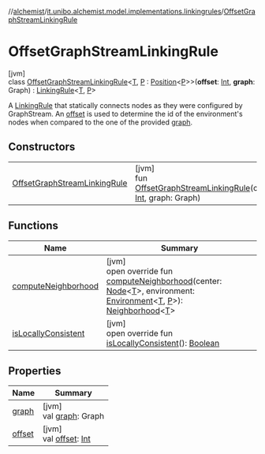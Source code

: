 //[alchemist](../../../index.md)/[it.unibo.alchemist.model.implementations.linkingrules](../index.md)/[OffsetGraphStreamLinkingRule](index.md)

# OffsetGraphStreamLinkingRule

[jvm]\
class [OffsetGraphStreamLinkingRule](index.md)<[T](index.md), [P](index.md) : [Position](../../it.unibo.alchemist.model.interfaces/-position/index.md)<[P](index.md)>>(**offset**: [Int](https://kotlinlang.org/api/latest/jvm/stdlib/kotlin/-int/index.html), **graph**: Graph) : [LinkingRule](../../it.unibo.alchemist.model.interfaces/-linking-rule/index.md)<[T](index.md), [P](index.md)> 

A [LinkingRule](../../it.unibo.alchemist.model.interfaces/-linking-rule/index.md) that statically connects nodes as they were configured by GraphStream. An [offset](offset.md) is used to determine the id of the environment's nodes when compared to the one of the provided [graph](graph.md).

## Constructors

| | |
|---|---|
| [OffsetGraphStreamLinkingRule](-offset-graph-stream-linking-rule.md) | [jvm]<br>fun [OffsetGraphStreamLinkingRule](-offset-graph-stream-linking-rule.md)(offset: [Int](https://kotlinlang.org/api/latest/jvm/stdlib/kotlin/-int/index.html), graph: Graph) |

## Functions

| Name | Summary |
|---|---|
| [computeNeighborhood](compute-neighborhood.md) | [jvm]<br>open override fun [computeNeighborhood](compute-neighborhood.md)(center: [Node](../../it.unibo.alchemist.model.interfaces/-node/index.md)<[T](index.md)>, environment: [Environment](../../it.unibo.alchemist.model.interfaces/-environment/index.md)<[T](index.md), [P](index.md)>): [Neighborhood](../../it.unibo.alchemist.model.interfaces/-neighborhood/index.md)<[T](index.md)> |
| [isLocallyConsistent](is-locally-consistent.md) | [jvm]<br>open override fun [isLocallyConsistent](is-locally-consistent.md)(): [Boolean](https://kotlinlang.org/api/latest/jvm/stdlib/kotlin/-boolean/index.html) |

## Properties

| Name | Summary |
|---|---|
| [graph](graph.md) | [jvm]<br>val [graph](graph.md): Graph |
| [offset](offset.md) | [jvm]<br>val [offset](offset.md): [Int](https://kotlinlang.org/api/latest/jvm/stdlib/kotlin/-int/index.html) |
